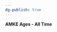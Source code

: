 ```yaml
---
dg-publish: true
---
```


<span><span><p dir="auto"><strong>AMKE Ages - All Time</strong></p></span></span><canvas height="0" width="0" style="display: block; box-sizing: border-box; height: 0px; width: 0px;"></canvas>
